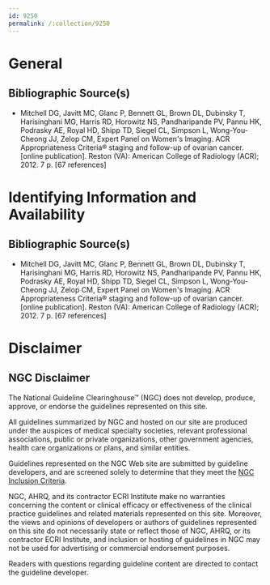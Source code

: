 ```yaml
---
id: 9250
permalink: /:collection/9250
---
```


# General

## Bibliographic Source(s)

- Mitchell DG, Javitt MC, Glanc P, Bennett GL, Brown DL, Dubinsky T, Harisinghani MG, Harris RD, Horowitz NS, Pandharipande PV, Pannu HK, Podrasky AE, Royal HD, Shipp TD, Siegel CL, Simpson L, Wong-You-Cheong JJ, Zelop CM, Expert Panel on Women's Imaging. ACR Appropriateness Criteria® staging and follow-up of ovarian cancer. [online publication]. Reston (VA): American College of Radiology (ACR); 2012. 7 p. [67 references]

# Identifying Information and Availability

## Bibliographic Source(s)

- Mitchell DG, Javitt MC, Glanc P, Bennett GL, Brown DL, Dubinsky T, Harisinghani MG, Harris RD, Horowitz NS, Pandharipande PV, Pannu HK, Podrasky AE, Royal HD, Shipp TD, Siegel CL, Simpson L, Wong-You-Cheong JJ, Zelop CM, Expert Panel on Women's Imaging. ACR Appropriateness Criteria® staging and follow-up of ovarian cancer. [online publication]. Reston (VA): American College of Radiology (ACR); 2012. 7 p. [67 references]

# Disclaimer

## NGC Disclaimer

The National Guideline Clearinghouse™ (NGC) does not develop, produce, approve, or endorse the guidelines represented on this site.

All guidelines summarized by NGC and hosted on our site are produced under the auspices of medical specialty societies, relevant professional associations, public or private organizations, other government agencies, health care organizations or plans, and similar entities.

Guidelines represented on the NGC Web site are submitted by guideline developers, and are screened solely to determine that they meet the [NGC Inclusion Criteria](/help-and-about/summaries/inclusion-criteria).

NGC, AHRQ, and its contractor ECRI Institute make no warranties concerning the content or clinical efficacy or effectiveness of the clinical practice guidelines and related materials represented on this site. Moreover, the views and opinions of developers or authors of guidelines represented on this site do not necessarily state or reflect those of NGC, AHRQ, or its contractor ECRI Institute, and inclusion or hosting of guidelines in NGC may not be used for advertising or commercial endorsement purposes.

Readers with questions regarding guideline content are directed to contact the guideline developer.

